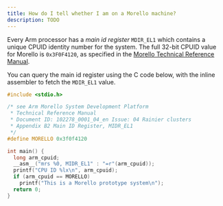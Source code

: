 ```yaml
---
title: How do I tell whether I am on a Morello machine?
description: TODO
---
```


Every Arm processor has a _main id register_ `MDIR_EL1` which contains a
unique CPUID identity number for the system. The full 32-bit CPUID value
for Morello is `0x3F0F4120`, as specified in the [Morello Technical
Reference
Manual](https://developer.arm.com/documentation/102278/latest).

You can query the main id register using the C code below, with the
inline assembler to fetch the `MDIR_EL1` value.

```c {12}
#include <stdio.h>

/* see Arm Morello System Development Platform
 * Technical Reference Manual
 * Document ID: 102278_0001_04_en Issue: 04 Rainier clusters
 * Appendix B2 Main ID Register, MIDR_EL1
 */
#define MORELLO 0x3f0f4120

int main() {
  long arm_cpuid;
  __asm__("mrs %0, MIDR_EL1" : "=r"(arm_cpuid));
  printf("CPU ID %lx\n", arm_cpuid);
  if (arm_cpuid == MORELLO)
    printf("This is a Morello prototype system\n");
  return 0;
}
```
